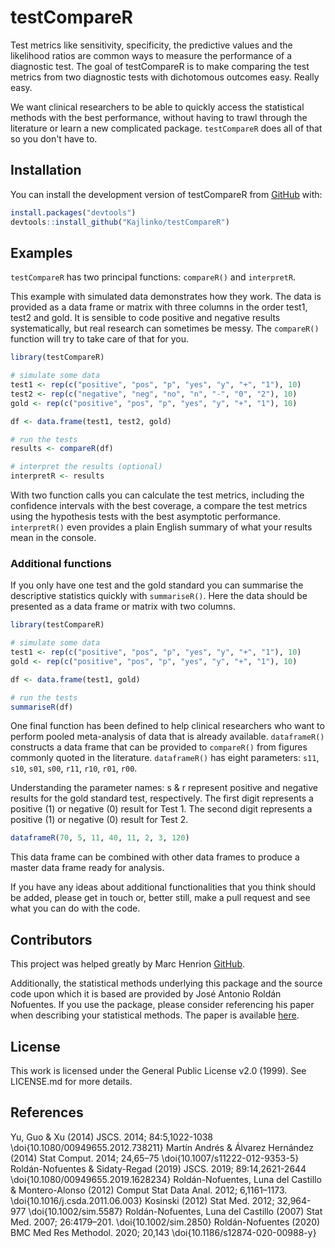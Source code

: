 
# testCompareR

<!-- badges: start -->
<!-- badges: end -->

Test metrics like sensitivity, specificity, the predictive values and the likelihood ratios are common ways to measure the performance of a diagnostic test. The goal of testCompareR is to make comparing the test metrics from two diagnostic tests with dichotomous outcomes easy. Really easy.

We want clinical researchers to be able to quickly access the statistical methods with the best performance, without having to trawl through the literature or learn a new complicated package. `testCompareR` does all of that so you don't have to. 

## Installation

You can install the development version of testCompareR from [GitHub](https://github.com/) with:

``` r
install.packages("devtools")
devtools::install_github("Kajlinko/testCompareR")
```

## Examples

`testCompareR` has two principal functions: `compareR()` and `interpretR`.

This example with simulated data demonstrates how they work. The data is provided as a data frame or matrix with three columns in the order test1, test2 and gold. It is sensible to code positive and negative results systematically, but real research can sometimes be messy. The `compareR()` function will try to take care of that for you.

``` r
library(testCompareR)

# simulate some data
test1 <- rep(c("positive", "pos", "p", "yes", "y", "+", "1"), 10)
test2 <- rep(c("negative", "neg", "no", "n", "-", "0", "2"), 10)
gold <- rep(c("positive", "pos", "p", "yes", "y", "+", "1"), 10)

df <- data.frame(test1, test2, gold)

# run the tests
results <- compareR(df)

# interpret the results (optional)
interpretR <- results
```

With two function calls you can calculate the test metrics, including the confidence intervals with the best coverage, a compare the test metrics using the hypothesis tests with the best asymptotic performance. `interpretR()` even provides a plain English summary of what your results mean in the console. 


### Additional functions

If you only have one test and the gold standard you can summarise the descriptive statistics quickly with `summariseR()`. Here the data should be presented as a data frame or matrix with two columns.

``` r
library(testCompareR)

# simulate some data
test1 <- rep(c("positive", "pos", "p", "yes", "y", "+", "1"), 10)
gold <- rep(c("positive", "pos", "p", "yes", "y", "+", "1"), 10)

df <- data.frame(test1, gold)

# run the tests
summariseR(df)
```

One final function has been defined to help clinical researchers who want to perform pooled meta-analysis of data that is already available. `dataframeR()` constructs a data frame that can be provided to `compareR()` from figures commonly quoted in the literature. `dataframeR()` has eight parameters: `s11`, `s10`, `s01`, `s00`, `r11`, `r10`, `r01`, `r00`.

Understanding the parameter names:
s & r represent positive and negative results for the gold standard test, respectively.
The first digit represents a positive (1) or negative (0) result for Test 1.
The second digit represents a positive (1) or negative (0) result for Test 2.

``` r
dataframeR(70, 5, 11, 40, 11, 2, 3, 120)
```

This data frame can be combined with other data frames to produce a master data frame ready for analysis.

If you have any ideas about additional functionalities that you think should be added, please get in touch or, better still, make a pull request and see what you can do with the code.

## Contributors

This project was helped greatly by Marc Henrion [GitHub](https://github.com/gitMarcH/).

Additionally, the statistical methods underlying this package and the source code upon which it is based are provided by José Antonio Roldán Nofuentes. If you use the package, please consider referencing his paper when describing your statistical methods. The paper is available [here](https://doi.org/10.1186/s12874-020-00988-y).

## License

This work is licensed under the General Public License v2.0 (1999). See LICENSE.md for more details.

## References

Yu, Guo & Xu (2014) JSCS. 2014; 84:5,1022-1038
\doi{10.1080/00949655.2012.738211}
Martín Andrés & Álvarez Hernández (2014) Stat Comput. 2014; 24,65–75
\doi{10.1007/s11222-012-9353-5}
Roldán-Nofuentes & Sidaty-Regad (2019) JSCS. 2019; 89:14,2621-2644
\doi{10.1080/00949655.2019.1628234}
Roldán-Nofuentes, Luna del Castillo & Montero-Alonso (2012) Comput Stat Data Anal. 2012; 6,1161–1173.
\doi{10.1016/j.csda.2011.06.003}
Kosinski (2012) Stat Med. 2012; 32,964-977
\doi{10.1002/sim.5587}
Roldán-Nofuentes, Luna del Castillo (2007) Stat Med. 2007; 26:4179–201.
\doi{10.1002/sim.2850}
Roldán-Nofuentes (2020) BMC Med Res Methodol. 2020; 20,143
\doi{10.1186/s12874-020-00988-y}
